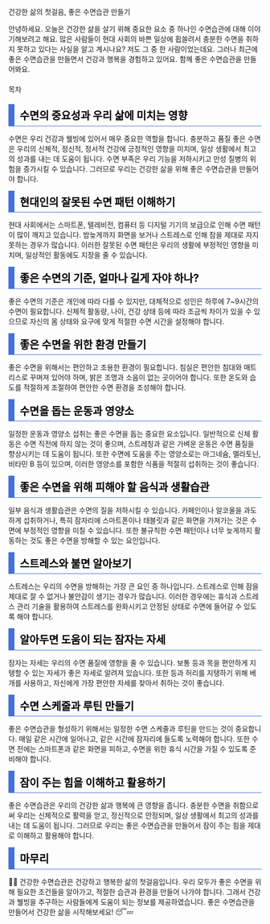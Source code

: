 건강한 삶의 첫걸음, 좋은 수면습관 만들기

안녕하세요. 오늘은 건강한 삶을 살기 위해 중요한 요소 중 하나인 수면습관에 대해 이야기해보려고 해요. 많은 사람들이 현대 사회의 바쁜 일상에 휩쓸려서 충분한 수면을 취하지 못하고 있다는 사실을 알고 계시나요? 저도 그 중 한 사람이었는데요. 그러나 최근에 좋은 수면습관을 만들면서 건강과 행복을 경험하고 있어요. 함께 좋은 수면습관을 만들어봐요.

<div class="book-toc" style="margin-top: 20px; margin-bottom: 20px;">
<p data-ke-size="size16">목차</p>
<ul id="toc" style="list-style-type: disc;" data-ke-list-type="disc"></ul>
</div>

<h2 style="padding: 0.3em 0.5em; margin: 0.5em 0em; color: #000; border-left: 12px solid #4272D7; border-bottom: 1px #4272D7 solid;" data-ke-size="size26"><b>수면의 중요성과 우리 삶에 미치는 영향</b></h2>

수면은 우리 건강과 웰빙에 있어서 매우 중요한 역할을 합니다. 충분하고 품질 좋은 수면은 우리의 신체적, 정신적, 정서적 건강에 긍정적인 영향을 미치며, 일상 생활에서 최고의 성과를 내는 데 도움이 됩니다. 수면 부족은 우리 기능을 저하시키고 만성 질병의 위험을 증가시킬 수 있습니다. 그러므로 우리는 건강한 삶을 위해 좋은 수면습관을 만들어야 합니다.

<h2 style="padding: 0.3em 0.5em; margin: 0.5em 0em; color: #000; border-left: 12px solid #4272D7; border-bottom: 1px #4272D7 solid;" data-ke-size="size26"><b>현대인의 잘못된 수면 패턴 이해하기</b></h2>

현대 사회에서는 스마트폰, 텔레비전, 컴퓨터 등 디지털 기기의 보급으로 인해 수면 패턴이 많이 깨지고 있습니다. 밤늦게까지 화면을 보거나 스트레스로 인해 잠을 제대로 자지 못하는 경우가 많습니다. 이러한 잘못된 수면 패턴은 우리의 생활에 부정적인 영향을 미치며, 일상적인 활동에도 지장을 줄 수 있습니다.

<h2 style="padding: 0.3em 0.5em; margin: 0.5em 0em; color: #000; border-left: 12px solid #4272D7; border-bottom: 1px #4272D7 solid;" data-ke-size="size26"><b>좋은 수면의 기준, 얼마나 길게 자야 하나?</b></h2>

좋은 수면의 기준은 개인에 따라 다를 수 있지만, 대체적으로 성인은 하루에 7~9시간의 수면이 필요합니다. 신체적 활동량, 나이, 건강 상태 등에 따라 조금씩 차이가 있을 수 있으므로 자신의 몸 상태와 요구에 맞게 적절한 수면 시간을 설정해야 합니다.

<h2 style="padding: 0.3em 0.5em; margin: 0.5em 0em; color: #000; border-left: 12px solid #4272D7; border-bottom: 1px #4272D7 solid;" data-ke-size="size26"><b>좋은 수면을 위한 환경 만들기</b></h2>

좋은 수면을 위해서는 편안하고 조용한 환경이 필요합니다. 침실은 편안한 침대와 매트리스로 꾸며져 있어야 하며, 밝은 조명과 소음이 없는 곳이어야 합니다. 또한 온도와 습도를 적절하게 조절하여 편안한 수면 환경을 조성해야 합니다.

<h2 style="padding: 0.3em 0.5em; margin: 0.5em 0em; color: #000; border-left: 12px solid #4272D7; border-bottom: 1px #4272D7 solid;" data-ke-size="size26"><b>수면을 돕는 운동과 영양소</b></h2>

일정한 운동과 영양소 섭취는 좋은 수면을 돕는 중요한 요소입니다. 일반적으로 신체 활동은 수면 직전에 하지 않는 것이 좋으며, 스트레칭과 같은 가벼운 운동은 수면 품질을 향상시키는 데 도움이 됩니다. 또한 수면에 도움을 주는 영양소로는 마그네슘, 멜라토닌, 비타민 B 등이 있으며, 이러한 영양소를 포함한 식품을 적절히 섭취하는 것이 좋습니다.

<h2 style="padding: 0.3em 0.5em; margin: 0.5em 0em; color: #000; border-left: 12px solid #4272D7; border-bottom: 1px #4272D7 solid;" data-ke-size="size26"><b>좋은 수면을 위해 피해야 할 음식과 생활습관</b></h2>

일부 음식과 생활습관은 수면의 질을 저하시킬 수 있습니다. 카페인이나 알코올을 과도하게 섭취하거나, 특히 잠자리에 스마트폰이나 태블릿과 같은 화면을 가져가는 것은 수면에 부정적인 영향을 미칠 수 있습니다. 또한 불규칙한 수면 패턴이나 너무 늦게까지 활동하는 것도 좋은 수면을 방해할 수 있는 요인입니다.

<h2 style="padding: 0.3em 0.5em; margin: 0.5em 0em; color: #000; border-left: 12px solid #4272D7; border-bottom: 1px #4272D7 solid;" data-ke-size="size26"><b>스트레스와 불면 알아보기</b></h2>

스트레스는 우리의 수면을 방해하는 가장 큰 요인 중 하나입니다. 스트레스로 인해 잠을 제대로 잘 수 없거나 불안감이 생기는 경우가 많습니다. 이러한 경우에는 휴식과 스트레스 관리 기술을 활용하여 스트레스를 완화시키고 안정된 상태로 수면에 들어갈 수 있도록 해야 합니다.

<h2 style="padding: 0.3em 0.5em; margin: 0.5em 0em; color: #000; border-left: 12px solid #4272D7; border-bottom: 1px #4272D7 solid;" data-ke-size="size26"><b>알아두면 도움이 되는 잠자는 자세</b></h2>

잠자는 자세는 우리의 수면 품질에 영향을 줄 수 있습니다. 보통 등과 목을 편안하게 지탱할 수 있는 자세가 좋은 자세로 알려져 있습니다. 또한 등과 허리를 지탱하기 위해 베개를 사용하고, 자신에게 가장 편안한 자세를 찾아서 취하는 것이 좋습니다.

<h2 style="padding: 0.3em 0.5em; margin: 0.5em 0em; color: #000; border-left: 12px solid #4272D7; border-bottom: 1px #4272D7 solid;" data-ke-size="size26"><b>수면 스케줄과 루틴 만들기</b></h2>

좋은 수면습관을 형성하기 위해서는 일정한 수면 스케줄과 루틴을 만드는 것이 중요합니다. 매일 같은 시간에 일어나고, 같은 시간에 잠자리에 들도록 노력해야 합니다. 또한 수면 전에는 스마트폰과 같은 화면을 피하고, 수면을 위한 휴식 시간을 가질 수 있도록 준비해야 합니다.

<h2 style="padding: 0.3em 0.5em; margin: 0.5em 0em; color: #000; border-left: 12px solid #4272D7; border-bottom: 1px #4272D7 solid;" data-ke-size="size26"><b>잠이 주는 힘을 이해하고 활용하기</b></h2>

좋은 수면습관은 우리의 건강한 삶과 행복에 큰 영향을 줍니다. 충분한 수면을 취함으로써 우리는 신체적으로 활력을 얻고, 정신적으로 안정되며, 일상 생활에서 최고의 성과를 내는 데 도움이 됩니다. 그러므로 우리는 좋은 수면습관을 만들어서 잠이 주는 힘을 제대로 이해하고 활용해야 합니다.

<h2 style="padding: 0.3em 0.5em; margin: 0.5em 0em; color: #000; border-left: 12px solid #4272D7; border-bottom: 1px #4272D7 solid;" data-ke-size="size26"><b>마무리</b></h2>

🌙✨ 건강한 수면습관은 건강하고 행복한 삶의 첫걸음입니다. 우리 모두가 좋은 수면을 위해 필요한 조건들을 알아가고, 적절한 습관과 환경을 만들어 나가야 합니다. 그래서 건강과 웰빙을 추구하는 사람들에게 도움이 되는 정보를 제공하였습니다. 좋은 수면습관을 만들어서 건강한 삶을 시작해보세요! 😴💤
